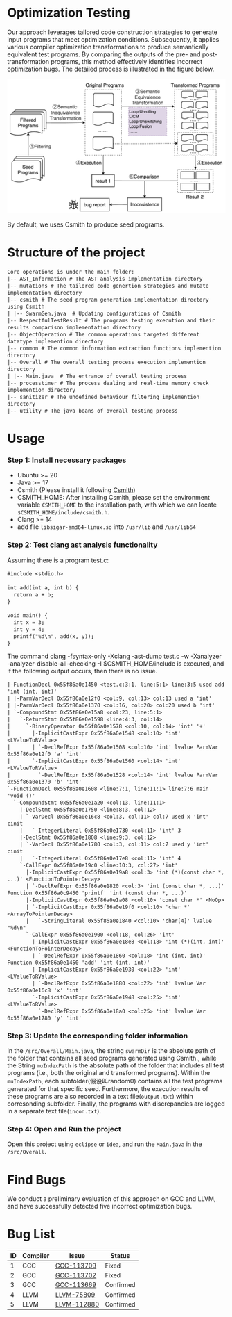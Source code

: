# Optimization Testing
Our approach leverages tailored code construction strategies to generate input programs that meet optimization conditions. Subsequently, it applies various compiler optimization transformations to produce semantically equivalent test programs. By comparing the outputs of the pre- and post-transformation programs, this method effectively identifies incorrect optimization bugs. The detailed process is illustrated in the figure below. 

<img src="./workflow.jpg" alt="Workflow image" width="600" />

By default, we uses Csmith to produce seed programs. 

# Structure of the project

```
Core operations is under the main folder:
|-- AST_Information # The AST analysis implementation directory
|-- mutations # The tailored code genertion strategies and mutate implementation directory
|-- csmith # The seed program generation implementation directory using Csmith
| |-- SwarmGen.java  # Updating configurations of Csmith
|-- RespectfulTestResult # The programs testing execution and their results comparison implementation directory
|-- ObjectOperation # The common operations targeted different datatype implemention directory
|-- common # The common information extraction functions implemention directory
|-- Overall # The overall testing process execution implemention directory
| |-- Main.java  # The entrance of overall testing process
|-- processtimer # The process dealing and real-time memory check implemention directory
|-- sanitizer # The undefined behaviour filtering implemention directory
|-- utility # The java beans of overall testing process
```

# Usage

### Step 1: Install necessary packages

- Ubuntu >= 20
- Java >= 17
- Csmith (Please install it following [Csmith](https://github.com/csmith-project/csmith))
- CSMITH_HOME: After installing Csmith, please set the environment variable `CSMITH_HOME` to the installation path, with which we can locate `$CSMITH_HOME/include/csmith.h`.
- Clang >= 14
- add file `libsigar-amd64-linux.so` into `/usr/lib` and `/usr/lib64`

### Step 2: Test clang ast analysis functionality

Assuming there is a program test.c:
```
#include <stdio.h>

int add(int a, int b) {
  return a + b;
}

void main() {
  int x = 3;
  int y = 4;
  printf("%d\n", add(x, y));
}
```

The command clang -fsyntax-only -Xclang -ast-dump test.c -w -Xanalyzer -analyzer-disable-all-checking -I $CSMITH_HOME/include is executed, and if the following output occurs, then there is no issue.
```
|-FunctionDecl 0x55f86a0e1450 <test.c:3:1, line:5:1> line:3:5 used add 'int (int, int)'
| |-ParmVarDecl 0x55f86a0e12f0 <col:9, col:13> col:13 used a 'int'
| |-ParmVarDecl 0x55f86a0e1370 <col:16, col:20> col:20 used b 'int'
| `-CompoundStmt 0x55f86a0e15a8 <col:23, line:5:1>
|   `-ReturnStmt 0x55f86a0e1598 <line:4:3, col:14>
|     `-BinaryOperator 0x55f86a0e1578 <col:10, col:14> 'int' '+'
|       |-ImplicitCastExpr 0x55f86a0e1548 <col:10> 'int' <LValueToRValue>
|       | `-DeclRefExpr 0x55f86a0e1508 <col:10> 'int' lvalue ParmVar 0x55f86a0e12f0 'a' 'int'
|       `-ImplicitCastExpr 0x55f86a0e1560 <col:14> 'int' <LValueToRValue>
|         `-DeclRefExpr 0x55f86a0e1528 <col:14> 'int' lvalue ParmVar 0x55f86a0e1370 'b' 'int'
`-FunctionDecl 0x55f86a0e1608 <line:7:1, line:11:1> line:7:6 main 'void ()'
  `-CompoundStmt 0x55f86a0e1a20 <col:13, line:11:1>
    |-DeclStmt 0x55f86a0e1750 <line:8:3, col:12>
    | `-VarDecl 0x55f86a0e16c8 <col:3, col:11> col:7 used x 'int' cinit
    |   `-IntegerLiteral 0x55f86a0e1730 <col:11> 'int' 3
    |-DeclStmt 0x55f86a0e1808 <line:9:3, col:12>
    | `-VarDecl 0x55f86a0e1780 <col:3, col:11> col:7 used y 'int' cinit
    |   `-IntegerLiteral 0x55f86a0e17e8 <col:11> 'int' 4
    `-CallExpr 0x55f86a0e19c0 <line:10:3, col:27> 'int'
      |-ImplicitCastExpr 0x55f86a0e19a8 <col:3> 'int (*)(const char *, ...)' <FunctionToPointerDecay>
      | `-DeclRefExpr 0x55f86a0e1820 <col:3> 'int (const char *, ...)' Function 0x55f86a0c9450 'printf' 'int (const char *, ...)'
      |-ImplicitCastExpr 0x55f86a0e1a08 <col:10> 'const char *' <NoOp>
      | `-ImplicitCastExpr 0x55f86a0e19f0 <col:10> 'char *' <ArrayToPointerDecay>
      |   `-StringLiteral 0x55f86a0e1840 <col:10> 'char[4]' lvalue "%d\n"
      `-CallExpr 0x55f86a0e1900 <col:18, col:26> 'int'
        |-ImplicitCastExpr 0x55f86a0e18e8 <col:18> 'int (*)(int, int)' <FunctionToPointerDecay>
        | `-DeclRefExpr 0x55f86a0e1860 <col:18> 'int (int, int)' Function 0x55f86a0e1450 'add' 'int (int, int)'
        |-ImplicitCastExpr 0x55f86a0e1930 <col:22> 'int' <LValueToRValue>
        | `-DeclRefExpr 0x55f86a0e1880 <col:22> 'int' lvalue Var 0x55f86a0e16c8 'x' 'int'
        `-ImplicitCastExpr 0x55f86a0e1948 <col:25> 'int' <LValueToRValue>
          `-DeclRefExpr 0x55f86a0e18a0 <col:25> 'int' lvalue Var 0x55f86a0e1780 'y' 'int'
```
### Step 3: Update the corresponding folder information
In the `/src/Overall/Main.java`, the string `swarmDir` is the absolute path of the folder that contains all seed programs generated using Csmith., while the String `muIndexPath` is the absolute path of the folder that includes all test programs (i.e., both the original and transformed programs). Within the `muIndexPath`, each subfolder(假设叫random0) contains all the test programs generated for that specific seed. Furthermore, the execution results of these programs are also recorded in a text file(`output.txt`) within corresonding subfolder. Finally, the programs with discrepancies are logged in a separate text file(`incon.txt`). 


### Step 4: Open and Run the project
Open this project using `eclipse` or `idea`, and run the `Main.java` in the `/src/Overall`.

# Find Bugs
We conduct a preliminary evaluation of this approach on GCC and LLVM, and have successfully detected five incorrect optimization bugs.

# Bug List

| ID  | Compiler | Issue           | Status   |
| --- | -------- | --------------- | -------- |
| 1   | GCC      | [GCC-113709](https://gcc.gnu.org/bugzilla/show_bug.cgi?id=113709) | Fixed     |
| 2   | GCC      | [GCC-113702](https://gcc.gnu.org/bugzilla/show_bug.cgi?id=113702) | Fixed     |
| 3   | GCC      | [GCC-113669](https://gcc.gnu.org/bugzilla/show_bug.cgi?id=113669) | Confirmed |
| 4   | LLVM     | [LLVM-75809](https://github.com/llvm/llvm-project/issues/75809)   | Confirmed |
| 5   | LLVM     | [LLVM-112880](https://github.com/llvm/llvm-project/issues/112880) | Confirmed |






